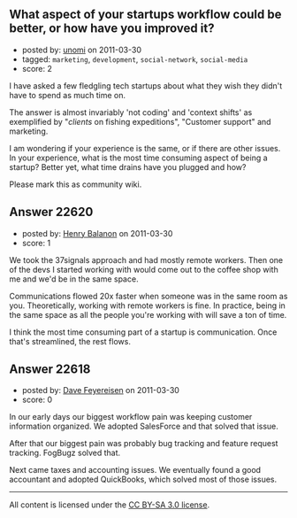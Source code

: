 ## What aspect of your startups workflow could be better, or how have you improved it?

- posted by: [unomi](https://stackexchange.com/users/-1/8873-unomi) on 2011-03-30
- tagged: `marketing`, `development`, `social-network`, `social-media`
- score: 2

I have asked a few fledgling tech startups about what they wish they didn't have to spend as much time on. 

The answer is almost invariably 'not coding' and 'context shifts' as exemplified by "_clients_ on fishing expeditions", "Customer support" and marketing. 

I am wondering if your experience is the same, or if there are other issues. 
In your experience, what is the most time consuming aspect of being a startup?
Better yet, what time drains have you plugged and how?

Please mark this as community wiki. 


## Answer 22620

- posted by: [Henry Balanon](https://stackexchange.com/users/-1/9065-henry-balanon) on 2011-03-30
- score: 1

We took the 37signals approach and had mostly remote workers. Then one of the devs I started working with would come out to the coffee shop with me and we'd be in the same space. 

Communications flowed 20x faster when someone was in the same room as you. Theoretically, working with remote workers is fine. In practice, being in the same space as all the people you're working with will save a ton of time.

I think the most time consuming part of a startup is communication. Once that's streamlined, the rest flows.


## Answer 22618

- posted by: [Dave Feyereisen](https://stackexchange.com/users/-1/8565-dave-feyereisen) on 2011-03-30
- score: 0

In our early days our biggest workflow pain was keeping customer information organized.  We adopted SalesForce and that solved that issue.  

After that our biggest pain was probably bug tracking and feature request tracking.  FogBugz solved that.  

Next came taxes and accounting issues.  We eventually found a good accountant and adopted QuickBooks, which solved most of those issues.  





---

All content is licensed under the [CC BY-SA 3.0 license](https://creativecommons.org/licenses/by-sa/3.0/).
